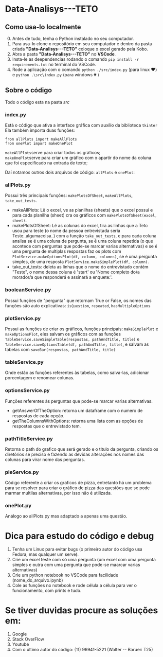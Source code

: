 # Data-Analisys---TETO

## Como usa-lo localmente

0. Antes de tudo, tenha o Python instalado no seu computador.
1. Para usa-lo clone o repositório em seu computador e dentro da pasta criada **"Data-Analisys---TETO"** coloque o excel gerado pela Kobo.
2. Abra a pasta **"Data-Analisys---TETO"** no **VSCode**.
3. Insta-le as deependencias rodando o comando `pip install -r requirements.txt` no terminal do VSCode.
4. Rode a aplicação com o comando `python ./src/index.py` (para linux ❤️) e `python .\src\index.py` (para windows 💔 )

## Sobre o código

Todo o código esta na pasta _src_

### index.py

Está o código que ativa a interface gráfica com auxílio da biblioteca `tkinter`
Ela também importa duas funções:

```
from allPlots import makeAllPlots
from onePlot import makeOnePlot
```

`makeAllPlots`serve para criar todos os gráficos;  
`makeOnePlot`serve para criar um gráfico com o apartir do nome da coluna que foi especificado na entrada de texto;

Daí notamos outros dois arquivos de código: `allPlots` e `onePlot`:

### allPlots.py

Possui três principais funções: `makePlotsOfSheet`, `makeAllPlots`, `take_out_tests`.

- makeAllPlots: Lê o excel, ve as planilhas (sheets) que o excel possui e para cada planilha (sheet) cra os gráficos com `makePlotsOfSheet(excel, sheet)`.
- makePlotsOfSheet: Lê as colunas do excel, tira as linhas que a Teto usou para teste (o nome da pessoa entrevistada seria Teste..algumacoisa..) com a função `take_out_tests`, e para cada coluna analisa se é uma coluna de pergunta, se é uma coluna repetida (o que acontece com perguntas que pode-se marcar varias alternativas) e se é uma pergunta de multiplas respostas faz os plots com `PlotService.makeOptionsPlot(df, column, columns)`, se é uma pergunta simples, de uma resposta `PlotService.makeSimplePlot(df, column)`.
- take_out_tests: deleta as linhas que o nome do entrevistado contém "Teste", o nome dessa coluna é 'start' ou 'Nome completo do/a morador/a que responderá e assinará a enquete:'.

### booleanService.py

Possui funções de "pergunta" que retornam True or False, os nomes das funções são auto explicativas: `isQuestion`, `repeated`, `hasMultipleOptions`

### plotService.py

Possui as funções de criar os gráficos, funções principais: `makeSimplePlot` e `makeOptionsPlot`, eles salvam os gráficos com as funções `TableService.saveSimpleTable(respostas, pathAndTitle, title)` e `TableService.saveOptionsTable(df, pathAndTitle, title)`, e salvam as tabelas com `saveBar(respostas, pathAndTitle, title)`

### tableService.py

Onde estão as funções referentes às tabelas, como salva-las, adicionar porcentagem e renomear colunas.

### optionsService.py

Funções referentes às perguntas que pode-se marcar varias alternativas.

- getAnswerOfTheOption: retorna um dataframe com o numero de respostas de cada opção.
- getTheColumnsWithOptions: retorna uma lista com as opções de respostas que o entrevistado tem.

### pathTitleService.py

Retorna o path do grafico que será gerado e o titulo da pergunta, criando os diretórios se preciso e fazendo as devidas alterações nos nomes das colunas para virar nome das perguntas.

### pieService.py

Código referente a criar os graficos de pizza, entretanto há um problema para se resolver para criar o gráfico de pizza das questões que se pode marmar multilas alternativas, por isso não é utilizada.

### onePlot.py

Análogo ao allPlots.py mas adaptado a apenas uma questão.

# Dica para estudo do código e debug

1. Tenha um Linux para evitar bugs (o primeiro autor do código usa Fedora, mas qualquer um serve).
2. Crie um excel teste com só uma pergunta (um excel com uma pergunta simples e outra com uma pergunta que pode-se maarcar varias alternativas)
3. Crie um python notebook no VSCode para facilidade (nome_do_arquivo.ipynb)
4. Cole as funções no notebook e rode célula a célula para ver o funcionamento, com prints e tudo.

# Se tiver duvidas procure as soluções em:

1. Google
2. Stack OverFlow
3. Youtube
4. Com o último autor do código: (11) 99941-5221 (Walter -- Barueri T25)
